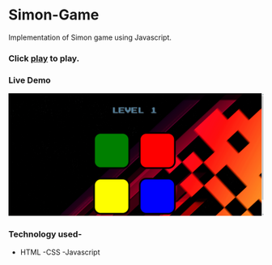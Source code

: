 # Simon-Game

Implementation of Simon game using Javascript.


### Click [play](https://shsarv.github.io/Simon-Game/) to play.


### Live Demo

![live](https://raw.githubusercontent.com/shsarv/Simon-Game/master/resources/livegame.gif)


### Technology used-

- HTML
-CSS
-Javascript
